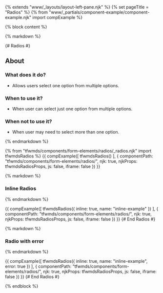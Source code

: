{% extends "www/_layouts/layout-left-pane.njk" %}
{% set pageTitle = "Radios" %}
{% from "www/_partials/component-example/component-example.njk" import compExample %}

{% block content %}

{% markdown %}

{# Radios #}

## About

### What does it do?

- Allows users select one option from multiple options.

### When to use it?

- When user can select just one option from multiple options.

### When not to use it?

- When user may need to select more than one option.

{% endmarkdown %}

{% from "tfwmds/components/form-elements/radios/_radios.njk" import tfwmdsRadios %}
{{
  compExample([
    tfwmdsRadios()
  ], {
    componentPath: "tfwmds/components/form-elements/radios/",
    njk: true,
    njkProps: tfwmdsRadiosProps,
    js: false,
    iframe: false
  })
}}

{% markdown %}

### Inline Radios

{% endmarkdown %}

{{
  compExample([
    tfwmdsRadios({
      inline: true,
      name: "inline-example"
    })
  ], {
    componentPath: "tfwmds/components/form-elements/radios/",
    njk: true,
    njkProps: tfwmdsRadiosProps,
    js: false,
    iframe: false
  })
}}
{# End Radios #}

{% markdown %}

### Radio with error

{% endmarkdown %}

{{
  compExample([
    tfwmdsRadios({
      inline: true,
      name: "inline-example",
      error: true
    })
  ], {
    componentPath: "tfwmds/components/form-elements/radios/",
    njk: true,
    njkProps: tfwmdsRadiosProps,
    js: false,
    iframe: false
  })
}}
{# End Radios #}

{% endblock %}
